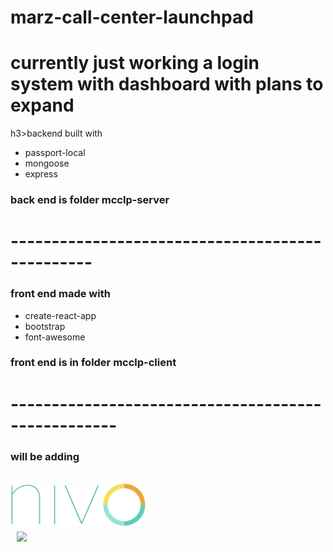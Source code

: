 # marz-call-center-launchpad
<h1>currently just working a login system with dashboard with plans to expand</h1>
h3>backend built with </h3>
<ul>
<li>passport-local</li>
<li>mongoose</li>
<li>express</li>
</ul>
<h3>back end is folder mcclp-server</h3>
<h1>------------------------------------------------</h1>
<h3>front end made with</h3>
<ul>
<li>create-react-app</li>
<li>bootstrap</li>
<li>font-awesome</li>
	</ul>
<h3>front end is in folder mcclp-client</h3>
<h1>---------------------------------------------------</h1>	
<h3>will be adding</h3><br>
<a href= "https://github.com/plouc/nivo"><img src="https://raw.githubusercontent.com/plouc/nivo/master/nivo.png" width="216" height="68"/></a><br>
<a href="https://d3js.org"><img src="https://d3js.org/logo.svg" align="left" hspace="10" vspace="6"></a><br>
